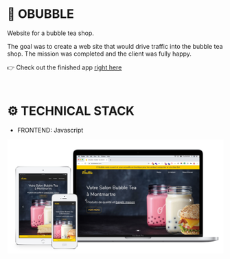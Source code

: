 # 🚀 OBUBBLE

<p>Website for a bubble tea shop.</p>
<p>The goal was to create a web site that would drive traffic into the bubble tea shop. The mission was completed and the client was fully happy.</p>
<p>👉 Check out the finished app <a href="https://obubbletea.com/" target="_blank" rel="noopener noreferrer">right here<a></p>



<br/>
<h1>⚙️ TECHNICAL STACK</h1>
<ul>
  <li>FRONTEND: Javascript</li>
</ul>


<a href="https://obubbletea.com/">![alt text](https://raw.githubusercontent.com/vihong/vihong/main/obubblePreview.png)<a>
